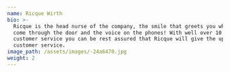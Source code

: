 ```yaml
---
name: Ricque Wirth
bio: >-
  Ricque is the head nurse of the company, the smile that greets you when you
  come through the door and the voice on the phones! With well over 10 years of
  customer service you can be rest assured that Ricque will give the upmost
  customer service.
image_path: /assets/images/-24a6470.jpg
weight: 2
---
```


